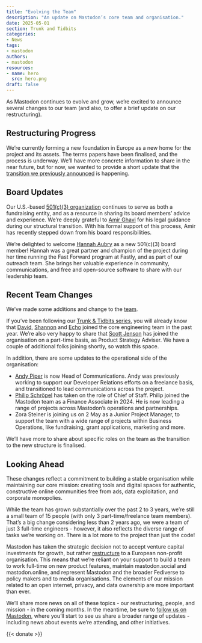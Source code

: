 ```yaml
---
title: "Evolving the Team"
description: "An update on Mastodon’s core team and organisation."
date: 2025-05-01
section: Trunk and Tidbits
categories:
- News
tags:
- mastodon
authors:
- mastodon
resources:
- name: hero
  src: hero.png
draft: false
---
```


As Mastodon continues to evolve and grow, we’re excited to announce several changes to our team (and also, to offer a brief update on our restructuring).

## Restructuring Progress

We’re currently forming a new foundation in Europe as a new home for the project and its assets. The terms papers have been finalised, and the process is underway. We’ll have more concrete information to share in the near future, but for now, we wanted to provide a short update that the [transition we previously announced](https://blog.joinmastodon.org/2025/01/the-people-should-own-the-town-square/) is happening.

## Board Updates

Our U.S.-based [501(c)(3) organization](https://blog.joinmastodon.org/2024/04/mastodon-forms-new-u.s.-non-profit/) continues to serve as both a fundraising entity, and as a  resource in sharing its board members’ advice and experience. We’re deeply grateful to [Amir Ghavi](https://mastodon.social/@aghavi) for his legal guidance during our structural transition. With his formal support of this process, Amir has recently stepped down from his board responsibilities.

We’re delighted to welcome [Hannah Aubry](https://hachyderm.io/@haubles) as a new 501(c)(3) board member! Hannah was a great partner and champion of the project during her time running the Fast Forward program at Fastly, and as part of our outreach team. She brings her valuable experience in community, communications, and free and open-source software to share with our leadership team.

## Recent Team Changes

We’ve made some additions and change to the [team](https://joinmastodon.org/about#team).

If you’ve been following our [Trunk & Tidbits series](https://blog.joinmastodon.org/categories/trunk-and-tidbits/), you will already know that [David](https://upp2.com/@dave), [Shannon](https://mastodon.social/@whattherestimefor) and [Echo](https://tech.lgbt/@chaosexanima) joined the core engineering team in the past year. We’re also very happy to share that [Scott Jenson](https://social.coop/@scottjenson) has joined the organisation on a part-time basis, as Product Strategy Adviser. We have a couple of additional folks joining shortly, so watch this space.

In addition, there are some updates to the operational side of the organisation:

- [Andy Piper](https://macaw.social/@andypiper) is now Head of Communications. Andy was previously working to support our Developer Relations efforts on a freelance basis, and transitioned to lead communications across the project.
- [Philip Schröpel](https://mastodon.social/@philipkristians) has taken on the role of Chief of Staff. Philip joined the Mastodon team as a Finance Associate in 2024. He is now leading a range of projects across Mastodon’s operations and partnerships.
- Zora Steiner is joining us on 2 May as a Junior Project Manager, to support the team with a wide range of projects within Business Operations, like fundraising, grant applications, marketing and more.

We’ll have more to share about specific roles on the team as the transition to the new structure is finalised.

## Looking Ahead

These changes reflect a commitment to building a stable organisation while maintaining our core mission: creating tools and digital spaces for authentic, constructive online communities free from ads, data exploitation, and corporate monopolies.

While the team has grown substantially over the past 2 to 3 years, we’re still a small team of 15 people (with only 3 part-time/freelance team members). That’s a big change considering less than 2 years ago, we were a team of just 3 full-time engineers - however, it also reflects the diverse range of tasks we’re working on. There is a lot more to the project than just the code!

Mastodon has taken the strategic decision not to accept venture capital investments for growth, but rather [restructure](https://blog.joinmastodon.org/2025/01/the-people-should-own-the-town-square/) to a European non-profit organisation. This means that we’re reliant on your support to build a team to work full-time on new product features, maintain mastodon.social and mastodon.online, and represent Mastodon and the broader Fediverse to policy makers and to media organisations. The elements of our mission related to an open internet, privacy, and data ownership are more important than ever.

We’ll share more news on all of these topics - our restructuring, people, and mission - in the coming months. In the meantime, be sure to [follow us on Mastodon](https://mastodon.social/@Mastodon), where you’ll start to see us share a broader range of updates - including news about events we’re attending, and other initiatives.

{{< donate >}}
